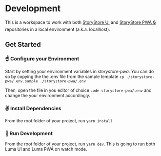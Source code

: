 # Development

This is a workspace to work with both [StoryStore UI](https://github.com/pmet-public/storystore-ui) and [StoryStore PWA 🔒](https://github.com/pmet-public/storystore-pwa) repositories in a local environment (a.k.a. localhost).

## Get Started

### ☝️ Configure your Environment

Start by setting your environment variables in _storystore-pwa_. You can do so by copying the the .env file from the sample template `cp ./storystore-pwa/.env.sample ./storystore-pwa/.env`

Then, open the file in you editor of choice `code storystore-pwa/.env` and change the your environment accordingly.

### ✌️ Install Dependencies

From the root folder of your project, run `yarn install`

### 🤙 Run Development

From the root folder of your project, run `yarn dev`. This is going to run both Luma UI and Luma PWA on watch mode.
